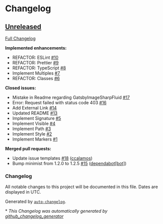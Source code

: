 # Changelog

## [Unreleased](https://github.com/ccalamos/gatsby-source-googlemaps-static/tree/HEAD)

[Full Changelog](https://github.com/ccalamos/gatsby-source-googlemaps-static/compare/9077872695545bb7f588144891f001eb8261816b...HEAD)

**Implemented enhancements:**

- REFACTOR: ESLint [\#10](https://github.com/ccalamos/gatsby-source-googlemaps-static/issues/10)
- REFACTOR: Prettier [\#9](https://github.com/ccalamos/gatsby-source-googlemaps-static/issues/9)
- REFACTOR: TypeScript [\#8](https://github.com/ccalamos/gatsby-source-googlemaps-static/issues/8)
- Implement Multiples [\#7](https://github.com/ccalamos/gatsby-source-googlemaps-static/issues/7)
- REFACTOR: Classes [\#6](https://github.com/ccalamos/gatsby-source-googlemaps-static/issues/6)

**Closed issues:**

- Mistake in Readme regarding GatsbyImageSharpFluid [\#17](https://github.com/ccalamos/gatsby-source-googlemaps-static/issues/17)
- Error: Request failed with status code 403 [\#16](https://github.com/ccalamos/gatsby-source-googlemaps-static/issues/16)
- Add External Link [\#14](https://github.com/ccalamos/gatsby-source-googlemaps-static/issues/14)
- Updated README [\#13](https://github.com/ccalamos/gatsby-source-googlemaps-static/issues/13)
- Implement Signature [\#5](https://github.com/ccalamos/gatsby-source-googlemaps-static/issues/5)
- Implement Visible [\#4](https://github.com/ccalamos/gatsby-source-googlemaps-static/issues/4)
- Implement Path [\#3](https://github.com/ccalamos/gatsby-source-googlemaps-static/issues/3)
- Implement Style [\#2](https://github.com/ccalamos/gatsby-source-googlemaps-static/issues/2)
- Implement Markers [\#1](https://github.com/ccalamos/gatsby-source-googlemaps-static/issues/1)

**Merged pull requests:**

- Update issue templates [\#18](https://github.com/ccalamos/gatsby-source-googlemaps-static/pull/18) ([ccalamos](https://github.com/ccalamos))
- Bump minimist from 1.2.0 to 1.2.5 [\#15](https://github.com/ccalamos/gatsby-source-googlemaps-static/pull/15) ([dependabot[bot]](https://github.com/apps/dependabot))

### Changelog

All notable changes to this project will be documented in this file. Dates are displayed in UTC.

Generated by [`auto-changelog`](https://github.com/CookPete/auto-changelog).


\* *This Changelog was automatically generated by [github_changelog_generator](https://github.com/github-changelog-generator/github-changelog-generator)*
